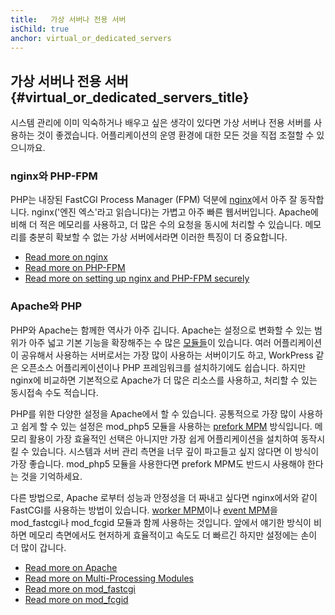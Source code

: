 ```yaml
---
title:   가상 서버나 전용 서버
isChild: true
anchor: virtual_or_dedicated_servers
---
```


## 가상 서버나 전용 서버 {#virtual_or_dedicated_servers_title}

시스템 관리에 이미 익숙하거나 배우고 싶은 생각이 있다면 가상 서버나 전용 서버를 사용하는 것이 좋겠습니다. 어플리케이션의 운영 환경에 대한 모든 것을 직접 조절할 수 있으니까요.

### nginx와 PHP-FPM

PHP는 내장된 FastCGI Process Manager (FPM) 덕분에 [nginx](http://nginx.org)에서 아주 잘 동작합니다. nginx('엔진 엑스'라고 읽습니다)는 가볍고 아주 빠른 웹서버입니다. Apache에 비해 더 적은 메모리를 사용하고, 더 많은 수의 요청을 동시에 처리할 수 있습니다. 메모리를 충분히 확보할 수 없는 가상 서버에서라면 이러한 특징이 더 중요합니다.

* [Read more on nginx](http://nginx.org)
* [Read more on PHP-FPM](http://php.net/manual/en/install.fpm.php)
* [Read more on setting up nginx and PHP-FPM securely](https://nealpoole.com/blog/2011/04/setting-up-php-fastcgi-and-nginx-dont-trust-the-tutorials-check-your-configuration/)

### Apache와 PHP

PHP와 Apache는 함께한 역사가 아주 깁니다. Apache는 설정으로 변화할 수 있는 범위가 아주 넓고 기본 기능을 확장해주는 수 많은 [모듈들](http://httpd.apache.org/docs/2.4/mod/)이 있습니다. 여러 어플리케이션이 공유해서 사용하는 서버로서는 가장 많이 사용하는 서버이기도 하고, WorkPress 같은 오픈소스 어플리케이션이나 PHP 프레임워크를 설치하기에도 쉽습니다. 하지만 nginx에 비교하면 기본적으로 Apache가 더 많은 리소스를 사용하고, 처리할 수 있는 동시접속 수도 적습니다.

PHP를 위한 다양한 설정을 Apache에서 할 수 있습니다. 공통적으로 가장 많이 사용하고 쉽게 할 수 있는 설정은 mod_php5 모듈을 사용하는 [prefork MPM](http://httpd.apache.org/docs/2.4/mod/prefork.html) 방식입니다. 메모리 활용이 가장 효율적인 선택은 아니지만 가장 쉽게 어플리케이션을 설치하여 동작시킬 수 있습니다. 시스템과 서버 관리 측면을 너무 깊이 파고들고 싶지 않다면 이 방식이 가장 좋습니다. mod_php5 모듈을 사용한다면 prefork MPM도 반드시 사용해야 한다는 것을 기억하세요.

다른 방법으로, Apache 로부터 성능과 안정성을 더 짜내고 싶다면 nginx에서와 같이 FastCGI를 사용하는 방법이 있습니다. [worker MPM](http://httpd.apache.org/docs/2.4/mod/worker.html)이나 [event MPM](http://httpd.apache.org/docs/2.4/mod/event.html)을 mod_fastcgi나 mod_fcgid 모듈과 함께 사용하는 것입니다. 앞에서 얘기한 방식이 비하면 메모리 측면에서도 현저하게 효율적이고 속도도 더 빠르긴 하지만 설정에는 손이 더 많이 갑니다.

* [Read more on Apache](http://httpd.apache.org/)
* [Read more on Multi-Processing Modules](http://httpd.apache.org/docs/2.4/mod/mpm_common.html)
* [Read more on mod_fastcgi](http://www.fastcgi.com/mod_fastcgi/docs/mod_fastcgi.html)
* [Read more on mod_fcgid](http://httpd.apache.org/mod_fcgid/)

